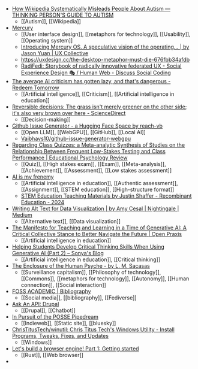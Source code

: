 - [How Wikipedia Systematically Misleads People About Autism — THINKING PERSON'S GUIDE TO AUTISM](https://thinkingautismguide.com/2024/11/how-wikipedia-systematically-misleads-people-about-autism.html)
	- [[Autism]], [[Wikipedia]]
- [Mercury](https://www.mercuryos.com/)
	- [[User interface design]], [[metaphors for technology]], [[Usability]], [[Operating system]]
	- [Introducing Mercury OS. A speculative vision of the operating… | by Jason Yuan | UX Collective](https://uxdesign.cc/introducing-mercury-os-f4de45a04289)
	- https://uxdesign.cc/the-desktop-metaphor-must-die-676fbb34afdb
	- [RadiFedi: Storybook of radically innovative federated UX - Social Experience Design 🎭 / Human Web - Discuss Social Coding](https://discuss.coding.social/t/radifedi-storybook-of-radically-innovative-federated-ux/323/4)
- [The average AI criticism has gotten lazy, and that's dangerous - Redeem Tomorrow](https://redeem-tomorrow.com/the-average-ai-criticism-has-gotten-lazy-and-thats-dangerous)
	- [[Artificial intelligence]], [[Criticism]], [[Artificial intelligence in education]]
- [Reversible decisions: The grass isn't merely greener on the other side; it's also very brown over here - ScienceDirect](https://www.sciencedirect.com/science/article/abs/pii/S0022103113001443)
	- [[Decision-making]]
- [Github Issue Generator - a Hugging Face Space by reach-vb](https://huggingface.co/spaces/reach-vb/github-issue-generator-webgpu)
	- [[Open LLM]], [[WebGPU]], [[GitHub]], [[Local AI]]
	- [Vaibhavs10/github-issue-generator-webgpu](https://github.com/Vaibhavs10/github-issue-generator-webgpu)
- [Regarding Class Quizzes: a Meta-analytic Synthesis of Studies on the Relationship Between Frequent Low-Stakes Testing and Class Performance | Educational Psychology Review](https://link.springer.com/article/10.1007/s10648-020-09563-9)
	- [[Quiz]], [[High stakes exam]], [[Exam]], [[Meta-analysis]], [[Achievement]], [[Assessment]], [[Low stakes assessment]]
- [AI is my frenemy](https://www.linkedin.com/pulse/ai-my-frenemy-justin-shaffer-delbc)
	- [[Artificial intelligence in education]], [[Authentic assessment]], [[Assignment]], [[STEM education]], [[High-structure format]]
	- [STEM Education Teaching Materials by Justin Shaffer - Recombinant Education - 2024](https://www.recombinanteducation.com/materials/)
- [Writing Alt Text for Data Visualization | by Amy Cesal | Nightingale | Medium](https://medium.com/nightingale/writing-alt-text-for-data-visualization-2a218ef43f81)
	- [[Alternative text]], [[Data visualization]]
- [The Manifesto for Teaching and Learning in a Time of Generative AI: A Critical Collective Stance to Better Navigate the Future | Open Praxis](https://openpraxis.org/articles/10.55982/openpraxis.16.4.777)
	- [[Artificial intelligence in education]]
- [Helping Students Develop Critical Thinking Skills When Using Generative AI (Part 2) – Sonya's Blog](https://blog.mcchristie.com/helping-students-develop-critical-thinking-skills-when-using-generative-ai-part-2/)
	- [[Artificial intelligence in education]], [[Critical thinking]]
- [The Enclosure of the Human Psyche - by L. M. Sacasas](https://theconvivialsociety.substack.com/p/the-enclosure-of-the-human-psyche)
	- [[Surveillance capitalism]], [[Philosophy of technology]], [[Commons]], [[metaphors for technology]], [[Autonomy]], [[Human connection]], [[Social interaction]]
- [FOSS ACADEMIC | Bibliography](https://fossacademic.tech/bib.html)
	- [[Social media]], [[bibliography]], [[Fediverse]]
- [Ask An API: Drupal](https://askanapi.mark.ie/)
	- [[Drupal]], [[Chatbot]]
- [In Pursuit of the POSSE Pipedream](https://kfitz.info/posse-pipedream/)
	- [[Indieweb]], [[Static site]], [[bluesky]]
- [ChrisTitusTech/winutil: Chris Titus Tech's Windows Utility - Install Programs, Tweaks, Fixes, and Updates](https://github.com/ChrisTitusTech/winutil?tab=readme-ov-file)
	- [[Windows]]
- [Let's build a browser engine! Part 1: Getting started](https://limpet.net/mbrubeck/2014/08/08/toy-layout-engine-1.html)
	- [[Rust]], [[Web browser]]
-